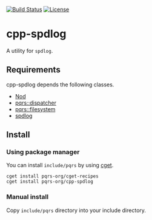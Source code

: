 [![Build Status](https://travis-ci.org/pqrs-org/cpp-spdlog.svg?branch=master)](https://travis-ci.org/pqrs-org/cpp-spdlog)
[![License](https://img.shields.io/badge/license-Boost%20Software%20License-blue.svg)](https://github.com/pqrs-org/cpp-spdlog/blob/master/LICENSE.md)

# cpp-spdlog

A utility for `spdlog`.

## Requirements

cpp-spdlog depends the following classes.

- [Nod](https://github.com/fr00b0/nod)
- [pqrs::dispatcher](https://github.com/pqrs-org/cpp-dispatcher)
- [pqrs::filesystem](https://github.com/pqrs-org/cpp-filesystem)
- [spdlog](https://github.com/gabime/spdlog)

## Install

### Using package manager

You can install `include/pqrs` by using [cget](https://github.com/pfultz2/cget).

```shell
cget install pqrs-org/cget-recipes
cget install pqrs-org/cpp-spdlog
```

### Manual install

Copy `include/pqrs` directory into your include directory.
